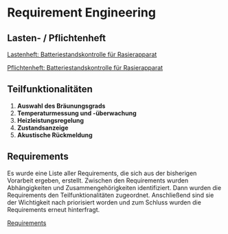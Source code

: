 # Requirement Engineering

## Lasten- / Pflichtenheft

[Lastenheft: Batteriestandskontrolle für Rasierapparat](./referenziert/Requirement_Engineering/Lastenheft.md)

[Pflichtenheft: Batteriestandskontrolle für Rasierapparat](./referenziert/Requirement_Engineering/Pflichtenheft.md)



## Teilfunktionalitäten
1. **Auswahl des Bräunungsgrads**
2. **Temperaturmessung und -überwachung**
3. **Heizleistungsregelung**
4. **Zustandsanzeige**
5. **Akustische Rückmeldung**

## Requirements

Es wurde eine Liste aller Requirements, die sich aus der bisherigen Vorarbeit ergeben, erstellt. Zwischen den
Requirements wurden Abhängigkeiten und Zusammengehörigkeiten identifiziert. Dann wurden die Requirements den
Teilfunktionalitäten zugeordnet. Anschließend sind sie der Wichtigkeit nach priorisiert worden und zum Schluss wurden
die Requirements erneut hinterfragt.

[Requirements](Requirements.md)